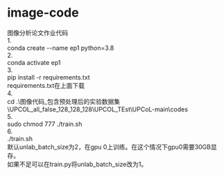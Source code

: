 # image-code
图像分析论文作业代码  
1.  
conda create --name ep1 python=3.8  
2.  
conda activate ep1  
3.  
pip install -r requirements.txt  
requirements.txt在上面下载  
4.  
cd .\图像代码_包含预处理后的实验数据集\UPCOL_all_false_128_128_128\UPCOL_TEst\UPCoL-main\codes  
5.  
sudo chmod 777  ./train.sh  
6.  
./train.sh  
默认unlab_batch_size为2，在gpu 0上训练。在这个情况下gpu0需要30GB显存。  
如果不足可以在train.py将unlab_batch_size改为1。  

